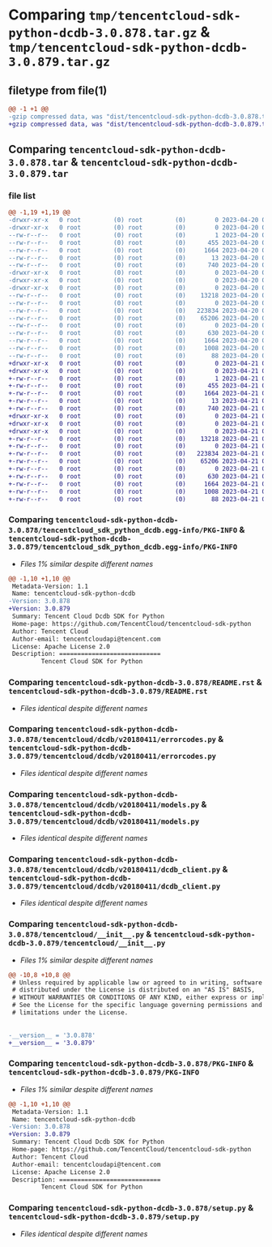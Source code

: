 # Comparing `tmp/tencentcloud-sdk-python-dcdb-3.0.878.tar.gz` & `tmp/tencentcloud-sdk-python-dcdb-3.0.879.tar.gz`

## filetype from file(1)

```diff
@@ -1 +1 @@
-gzip compressed data, was "dist/tencentcloud-sdk-python-dcdb-3.0.878.tar", last modified: Thu Apr 20 00:26:22 2023, max compression
+gzip compressed data, was "dist/tencentcloud-sdk-python-dcdb-3.0.879.tar", last modified: Fri Apr 21 00:42:55 2023, max compression
```

## Comparing `tencentcloud-sdk-python-dcdb-3.0.878.tar` & `tencentcloud-sdk-python-dcdb-3.0.879.tar`

### file list

```diff
@@ -1,19 +1,19 @@
-drwxr-xr-x   0 root         (0) root         (0)        0 2023-04-20 00:26:22.000000 tencentcloud-sdk-python-dcdb-3.0.878/
-drwxr-xr-x   0 root         (0) root         (0)        0 2023-04-20 00:26:22.000000 tencentcloud-sdk-python-dcdb-3.0.878/tencentcloud_sdk_python_dcdb.egg-info/
--rw-r--r--   0 root         (0) root         (0)        1 2023-04-20 00:26:22.000000 tencentcloud-sdk-python-dcdb-3.0.878/tencentcloud_sdk_python_dcdb.egg-info/dependency_links.txt
--rw-r--r--   0 root         (0) root         (0)      455 2023-04-20 00:26:22.000000 tencentcloud-sdk-python-dcdb-3.0.878/tencentcloud_sdk_python_dcdb.egg-info/SOURCES.txt
--rw-r--r--   0 root         (0) root         (0)     1664 2023-04-20 00:26:22.000000 tencentcloud-sdk-python-dcdb-3.0.878/tencentcloud_sdk_python_dcdb.egg-info/PKG-INFO
--rw-r--r--   0 root         (0) root         (0)       13 2023-04-20 00:26:22.000000 tencentcloud-sdk-python-dcdb-3.0.878/tencentcloud_sdk_python_dcdb.egg-info/top_level.txt
--rw-r--r--   0 root         (0) root         (0)      740 2023-04-20 00:26:22.000000 tencentcloud-sdk-python-dcdb-3.0.878/README.rst
-drwxr-xr-x   0 root         (0) root         (0)        0 2023-04-20 00:26:22.000000 tencentcloud-sdk-python-dcdb-3.0.878/tencentcloud/
-drwxr-xr-x   0 root         (0) root         (0)        0 2023-04-20 00:26:22.000000 tencentcloud-sdk-python-dcdb-3.0.878/tencentcloud/dcdb/
-drwxr-xr-x   0 root         (0) root         (0)        0 2023-04-20 00:26:22.000000 tencentcloud-sdk-python-dcdb-3.0.878/tencentcloud/dcdb/v20180411/
--rw-r--r--   0 root         (0) root         (0)    13218 2023-04-20 00:26:22.000000 tencentcloud-sdk-python-dcdb-3.0.878/tencentcloud/dcdb/v20180411/errorcodes.py
--rw-r--r--   0 root         (0) root         (0)        0 2023-04-20 00:26:22.000000 tencentcloud-sdk-python-dcdb-3.0.878/tencentcloud/dcdb/v20180411/__init__.py
--rw-r--r--   0 root         (0) root         (0)   223834 2023-04-20 00:26:22.000000 tencentcloud-sdk-python-dcdb-3.0.878/tencentcloud/dcdb/v20180411/models.py
--rw-r--r--   0 root         (0) root         (0)    65206 2023-04-20 00:26:22.000000 tencentcloud-sdk-python-dcdb-3.0.878/tencentcloud/dcdb/v20180411/dcdb_client.py
--rw-r--r--   0 root         (0) root         (0)        0 2023-04-20 00:26:22.000000 tencentcloud-sdk-python-dcdb-3.0.878/tencentcloud/dcdb/__init__.py
--rw-r--r--   0 root         (0) root         (0)      630 2023-04-20 00:26:22.000000 tencentcloud-sdk-python-dcdb-3.0.878/tencentcloud/__init__.py
--rw-r--r--   0 root         (0) root         (0)     1664 2023-04-20 00:26:22.000000 tencentcloud-sdk-python-dcdb-3.0.878/PKG-INFO
--rw-r--r--   0 root         (0) root         (0)     1008 2023-04-20 00:26:22.000000 tencentcloud-sdk-python-dcdb-3.0.878/setup.py
--rw-r--r--   0 root         (0) root         (0)       88 2023-04-20 00:26:22.000000 tencentcloud-sdk-python-dcdb-3.0.878/setup.cfg
+drwxr-xr-x   0 root         (0) root         (0)        0 2023-04-21 00:42:55.000000 tencentcloud-sdk-python-dcdb-3.0.879/
+drwxr-xr-x   0 root         (0) root         (0)        0 2023-04-21 00:42:55.000000 tencentcloud-sdk-python-dcdb-3.0.879/tencentcloud_sdk_python_dcdb.egg-info/
+-rw-r--r--   0 root         (0) root         (0)        1 2023-04-21 00:42:55.000000 tencentcloud-sdk-python-dcdb-3.0.879/tencentcloud_sdk_python_dcdb.egg-info/dependency_links.txt
+-rw-r--r--   0 root         (0) root         (0)      455 2023-04-21 00:42:55.000000 tencentcloud-sdk-python-dcdb-3.0.879/tencentcloud_sdk_python_dcdb.egg-info/SOURCES.txt
+-rw-r--r--   0 root         (0) root         (0)     1664 2023-04-21 00:42:55.000000 tencentcloud-sdk-python-dcdb-3.0.879/tencentcloud_sdk_python_dcdb.egg-info/PKG-INFO
+-rw-r--r--   0 root         (0) root         (0)       13 2023-04-21 00:42:55.000000 tencentcloud-sdk-python-dcdb-3.0.879/tencentcloud_sdk_python_dcdb.egg-info/top_level.txt
+-rw-r--r--   0 root         (0) root         (0)      740 2023-04-21 00:42:55.000000 tencentcloud-sdk-python-dcdb-3.0.879/README.rst
+drwxr-xr-x   0 root         (0) root         (0)        0 2023-04-21 00:42:55.000000 tencentcloud-sdk-python-dcdb-3.0.879/tencentcloud/
+drwxr-xr-x   0 root         (0) root         (0)        0 2023-04-21 00:42:55.000000 tencentcloud-sdk-python-dcdb-3.0.879/tencentcloud/dcdb/
+drwxr-xr-x   0 root         (0) root         (0)        0 2023-04-21 00:42:55.000000 tencentcloud-sdk-python-dcdb-3.0.879/tencentcloud/dcdb/v20180411/
+-rw-r--r--   0 root         (0) root         (0)    13218 2023-04-21 00:42:55.000000 tencentcloud-sdk-python-dcdb-3.0.879/tencentcloud/dcdb/v20180411/errorcodes.py
+-rw-r--r--   0 root         (0) root         (0)        0 2023-04-21 00:42:55.000000 tencentcloud-sdk-python-dcdb-3.0.879/tencentcloud/dcdb/v20180411/__init__.py
+-rw-r--r--   0 root         (0) root         (0)   223834 2023-04-21 00:42:55.000000 tencentcloud-sdk-python-dcdb-3.0.879/tencentcloud/dcdb/v20180411/models.py
+-rw-r--r--   0 root         (0) root         (0)    65206 2023-04-21 00:42:55.000000 tencentcloud-sdk-python-dcdb-3.0.879/tencentcloud/dcdb/v20180411/dcdb_client.py
+-rw-r--r--   0 root         (0) root         (0)        0 2023-04-21 00:42:55.000000 tencentcloud-sdk-python-dcdb-3.0.879/tencentcloud/dcdb/__init__.py
+-rw-r--r--   0 root         (0) root         (0)      630 2023-04-21 00:42:55.000000 tencentcloud-sdk-python-dcdb-3.0.879/tencentcloud/__init__.py
+-rw-r--r--   0 root         (0) root         (0)     1664 2023-04-21 00:42:55.000000 tencentcloud-sdk-python-dcdb-3.0.879/PKG-INFO
+-rw-r--r--   0 root         (0) root         (0)     1008 2023-04-21 00:42:55.000000 tencentcloud-sdk-python-dcdb-3.0.879/setup.py
+-rw-r--r--   0 root         (0) root         (0)       88 2023-04-21 00:42:55.000000 tencentcloud-sdk-python-dcdb-3.0.879/setup.cfg
```

### Comparing `tencentcloud-sdk-python-dcdb-3.0.878/tencentcloud_sdk_python_dcdb.egg-info/PKG-INFO` & `tencentcloud-sdk-python-dcdb-3.0.879/tencentcloud_sdk_python_dcdb.egg-info/PKG-INFO`

 * *Files 1% similar despite different names*

```diff
@@ -1,10 +1,10 @@
 Metadata-Version: 1.1
 Name: tencentcloud-sdk-python-dcdb
-Version: 3.0.878
+Version: 3.0.879
 Summary: Tencent Cloud Dcdb SDK for Python
 Home-page: https://github.com/TencentCloud/tencentcloud-sdk-python
 Author: Tencent Cloud
 Author-email: tencentcloudapi@tencent.com
 License: Apache License 2.0
 Description: ============================
         Tencent Cloud SDK for Python
```

### Comparing `tencentcloud-sdk-python-dcdb-3.0.878/README.rst` & `tencentcloud-sdk-python-dcdb-3.0.879/README.rst`

 * *Files identical despite different names*

### Comparing `tencentcloud-sdk-python-dcdb-3.0.878/tencentcloud/dcdb/v20180411/errorcodes.py` & `tencentcloud-sdk-python-dcdb-3.0.879/tencentcloud/dcdb/v20180411/errorcodes.py`

 * *Files identical despite different names*

### Comparing `tencentcloud-sdk-python-dcdb-3.0.878/tencentcloud/dcdb/v20180411/models.py` & `tencentcloud-sdk-python-dcdb-3.0.879/tencentcloud/dcdb/v20180411/models.py`

 * *Files identical despite different names*

### Comparing `tencentcloud-sdk-python-dcdb-3.0.878/tencentcloud/dcdb/v20180411/dcdb_client.py` & `tencentcloud-sdk-python-dcdb-3.0.879/tencentcloud/dcdb/v20180411/dcdb_client.py`

 * *Files identical despite different names*

### Comparing `tencentcloud-sdk-python-dcdb-3.0.878/tencentcloud/__init__.py` & `tencentcloud-sdk-python-dcdb-3.0.879/tencentcloud/__init__.py`

 * *Files 1% similar despite different names*

```diff
@@ -10,8 +10,8 @@
 # Unless required by applicable law or agreed to in writing, software
 # distributed under the License is distributed on an "AS IS" BASIS,
 # WITHOUT WARRANTIES OR CONDITIONS OF ANY KIND, either express or implied.
 # See the License for the specific language governing permissions and
 # limitations under the License.
 
 
-__version__ = '3.0.878'
+__version__ = '3.0.879'
```

### Comparing `tencentcloud-sdk-python-dcdb-3.0.878/PKG-INFO` & `tencentcloud-sdk-python-dcdb-3.0.879/PKG-INFO`

 * *Files 1% similar despite different names*

```diff
@@ -1,10 +1,10 @@
 Metadata-Version: 1.1
 Name: tencentcloud-sdk-python-dcdb
-Version: 3.0.878
+Version: 3.0.879
 Summary: Tencent Cloud Dcdb SDK for Python
 Home-page: https://github.com/TencentCloud/tencentcloud-sdk-python
 Author: Tencent Cloud
 Author-email: tencentcloudapi@tencent.com
 License: Apache License 2.0
 Description: ============================
         Tencent Cloud SDK for Python
```

### Comparing `tencentcloud-sdk-python-dcdb-3.0.878/setup.py` & `tencentcloud-sdk-python-dcdb-3.0.879/setup.py`

 * *Files identical despite different names*

